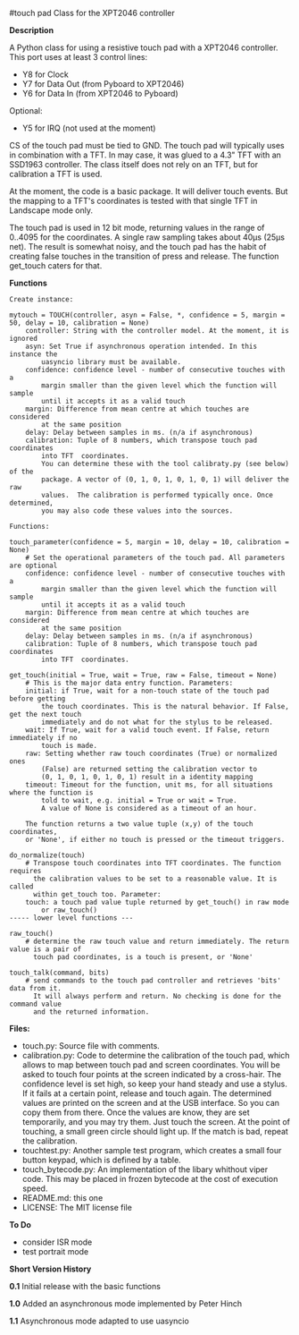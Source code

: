 #touch pad Class for the XPT2046 controller

**Description**

A Python class for using a resistive touch pad with a XPT2046 controller. This port uses at least 3 control lines:

- Y8 for Clock
- Y7 for Data Out (from Pyboard to XPT2046)
- Y6 for Data In  (from XPT2046 to Pyboard)

Optional:

- Y5 for IRQ (not used at the moment)

CS of the touch pad must be tied to GND. The touch pad will typically uses in combination with a TFT. In may case, it was glued to a 4.3" TFT with an SSD1963 controller. The class itself does not rely on an TFT, but for calibration a TFT is used.

At the moment, the code is a basic package. It will deliver touch events. But the mapping to a TFT's coordinates is tested with that single TFT in Landscape mode only.

The touch pad is used in 12 bit mode, returning values in the range of 0..4095 for the coordinates. A single raw sampling takes about 40µs (25µs net). The result is somewhat noisy, and the touch pad has the habit of creating false touches in the transition of press and release. The function get_touch caters for that.


**Functions**
```
Create instance:

mytouch = TOUCH(controller, asyn = False, *, confidence = 5, margin = 50, delay = 10, calibration = None)
    controller: String with the controller model. At the moment, it is ignored
    asyn: Set True if asynchronous operation intended. In this instance the
        uasyncio library must be available.
    confidence: confidence level - number of consecutive touches with a
        margin smaller than the given level which the function will sample
        until it accepts it as a valid touch
    margin: Difference from mean centre at which touches are considered
        at the same position
    delay: Delay between samples in ms. (n/a if asynchronous)
    calibration: Tuple of 8 numbers, which transpose touch pad coordinates
        into TFT  coordinates.
        You can determine these with the tool calibraty.py (see below) of the
        package. A vector of (0, 1, 0, 1, 0, 1, 0, 1) will deliver the raw
        values.  The calibration is performed typically once. Once determined,
        you may also code these values into the sources.

Functions:

touch_parameter(confidence = 5, margin = 10, delay = 10, calibration = None)
    # Set the operational parameters of the touch pad. All parameters are optional
    confidence: confidence level - number of consecutive touches with a
        margin smaller than the given level which the function will sample
        until it accepts it as a valid touch
    margin: Difference from mean centre at which touches are considered
        at the same position
    delay: Delay between samples in ms. (n/a if asynchronous)
    calibration: Tuple of 8 numbers, which transpose touch pad coordinates
        into TFT  coordinates.

get_touch(initial = True, wait = True, raw = False, timeout = None)
    # This is the major data entry function. Parameters:
    initial: if True, wait for a non-touch state of the touch pad before getting
        the touch coordinates. This is the natural behavior. If False, get the next touch
        immediately and do not what for the stylus to be released.
    wait: If True, wait for a valid touch event. If False, return immediately if no
        touch is made.
    raw: Setting whether raw touch coordinates (True) or normalized ones
        (False) are returned setting the calibration vector to
        (0, 1, 0, 1, 0, 1, 0, 1) result in a identity mapping
    timeout: Timeout for the function, unit ms, for all situations where the function is
        told to wait, e.g. initial = True or wait = True.
        A value of None is considered as a timeout of an hour.

    The function returns a two value tuple (x,y) of the touch coordinates,
    or 'None', if either no touch is pressed or the timeout triggers.

do_normalize(touch)
    # Transpose touch coordinates into TFT coordinates. The function requires
      the calibration values to be set to a reasonable value. It is called
      within get_touch too. Parameter:
    touch: a touch pad value tuple returned by get_touch() in raw mode
        or raw_touch()
----- lower level functions ---

raw_touch()
    # determine the raw touch value and return immediately. The return value is a pair of
      touch pad coordinates, is a touch is present, or 'None'

touch_talk(command, bits)
    # send commands to the touch pad controller and retrieves 'bits' data from it.
      It will always perform and return. No checking is done for the command value
      and the returned information.
```

**Files:**
- touch.py: Source file with comments.
- calibration.py: Code to determine the calibration of the touch pad, which
allows to map between touch pad and screen coordinates. You will be asked
to touch four points at the screen indicated by a cross-hair.
The confidence level is set high, so keep your hand steady and use a stylus.
If it fails at a certain point, release and touch again.
The determined values are printed on the screen and at the USB interface.
So you can copy them from there. Once the values are know, they are set
temporarily, and you may try them. Just touch the screen. At the point of
touching, a small green circle should light up. If the match is bad,
repeat the calibration.
- touchtest.py: Another sample test program, which creates a small four button
keypad, which is defined by a table.
- touch_bytecode.py: An implementation of the libary whithout viper code. This
may be placed in frozen bytecode at the cost of execution speed.
- README.md: this one
- LICENSE: The MIT license file

**To Do**
- consider ISR mode
- test portrait mode

**Short Version History**

**0.1**
Initial release with the basic functions

**1.0**
Added an asynchronous mode implemented by Peter Hinch

**1.1**
Asynchronous mode adapted to use uasyncio
